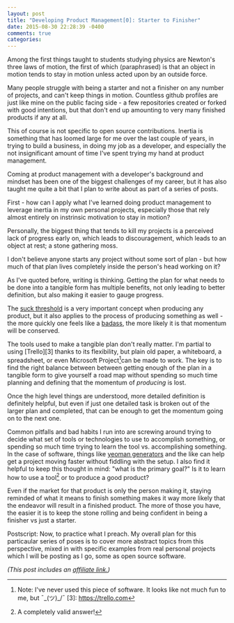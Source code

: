 ```yaml
---
layout: post
title: "Developing Product Management[0]: Starter to Finisher"
date: 2015-08-30 22:28:39 -0400
comments: true
categories: 
---
```


Among the first things taught to students studying physics are Newton's three laws of motion, the first of which (paraphrased) is that an object in motion tends to stay in motion unless acted upon by an outside force.

Many people struggle with being a starter and not a finisher on any number of projects, and can't keep things in motion. Countless github profiles are just like mine on the public facing side - a few repositories created or forked with good intentions, but that don't end up amounting to very many finished products if any at all.

This of course is not specific to open source contributions. Inertia is something that has loomed large for me over the last couple of years, in trying to build a business, in doing my job as a developer, and especially the not insignificant amount of time I've spent trying my hand at product management. 

Coming at product management with a developer's background and mindset has been one of the biggest challenges of my career, but it has also taught me quite a bit that I plan to write about as part of a series of posts.

First - how can I apply what I've learned doing product management to leverage inertia in my own personal projects, especially those that rely almost entirely on instrinsic motivation to stay in motion?

Personally, the biggest thing that tends to kill my projects is a perceived lack of progress early on, which leads to discouragement, which leads to an object at rest; a stone gathering moss.

I don't believe anyone starts any project without some sort of plan - but how much of that plan lives completely inside the person's head working on it?

As I've quoted before, writing is thinking. Getting the plan for what needs to be done into a tangible form has multiple benefits, not only leading to better definition, but also making it easier to gauge progress. 

The [suck threshold][1] is a very important concept when producing any product, but it also applies to the process of producing something as well - the more quickly one feels like a [badass][2], the more likely it is that momentum will be conserved. 

[1]: http://headrush.typepad.com/creating_passionate_users/2005/10/getting_users_p.html
[2]: http://amzn.to/1MNwxU6

The tools used to make a tangible plan don't really matter. I'm partial to using [Trello][3] thanks to its flexibility, but plain old paper, a whiteboard, a spreadsheet, or even Microsoft Project[^1]can be made to work. The key is to find the right balance between between getting enough of the plan in a tangible form to give yourself a road map without spending so much time planning and defining that the momentum of _producing_ is lost. 

[^1]: Note: I've never used this piece of software. It looks like not much fun to me, but ¯\_(ツ)_/¯
[3]: https://trello.com

Once the high level things are understood, more detailed definition is definitely helpful, but even if just one detailed task is broken out of the larger plan and completed, that can be enough to get the momentum going on to the next one.

Common pitfalls and bad habits I run into are screwing around trying to decide what set of tools or technologies to use to accomplish something, or spending so much time trying to learn the tool vs. accomplishing something. In the case of software, things like [yeoman generators][4] and the like can help get a project moving faster without fiddling with the setup. I also find it helpful to keep this thought in mind: "what is the primary goal?" Is it to learn how to use a tool[^2] or to produce a good product? 

[4]: http://yeoman.io/
[^2]: A completely valid answer!

Even if the market for that product is only the person making it, staying reminded of what it means to finish something makes it way more likely that the endeavor will result in a finished product. The more of those you have, the easier it is to keep the stone rolling and being confident in being a finisher vs just a starter. 

Postscript:
Now, to practice what I preach. My overall plan for this particaular series of poses is to cover more abstract topics from this perspective, mixed in with specific examples from real personal projects which I will be posting as I go, some as open source software.

*(This post includes an [affiliate link.][5])*

 [5]: /affiliate-links/